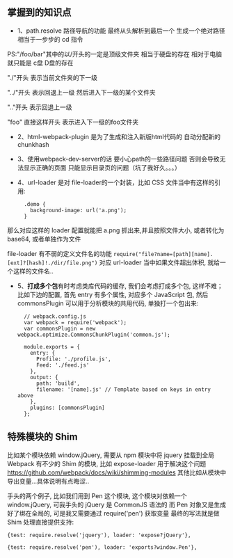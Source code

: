 ## 掌握到的知识点

- 1、path.resolve 路径导航的功能 最终从头解析到最后一个 生成一个绝对路径
相当于一步步的 cd 指令

PS:"/foo/bar"其中的以/开头的一定是顶级文件夹 相当于硬盘的存在 相对于电脑就只能是 c盘 D盘的存在

"./"开头 表示当前文件夹的下一级

"../"开头 表示回退上一级 然后进入下一级的某个文件夹

".."开头 表示回退上一级

"foo" 直接这样开头 表示进入下一级的foo文件夹


- 2、html-webpack-plugin 是为了生成和注入新版html代码的 自动分配新的chunkhash

- 3、使用webpack-dev-server的话 要小心path的一些路径问题 否则会导致无法显示正确的页面 只能显示目录页的问题（坑了我好久。。。）

- 4、url-loader 是对 file-loader的一个封装，比如 CSS 文件当中有这样的引用:
	
		.demo {
		  background-image: url('a.png');
		}
	
那么对应这样的 loader 配置就能把 a.png 抓出来,并且按照文件大小, 或者转化为 base64, 或者单独作为文件

file-loader 有不弱的定义文件名的功能
``require("file?name=[path][name].[ext]?[hash]!./dir/file.png")``
对应 url-loader 当中如果文件超出体积, 就给一个这样的文件名..


- 5、**打成多个包**有时考虑类库代码的缓存, 我们会考虑打成多个包, 这样不难；比如下边的配置, 首先 entry 有多个属性, 对应多个 JavaScript 包,
然后 commonsPlugin 可以用于分析模块的共用代码, 单独打一个包出来:


		// webpack.config.js
		var webpack = require('webpack');
		var commonsPlugin = new webpack.optimize.CommonsChunkPlugin('common.js');

		module.exports = {
		  entry: {
		    Profile: './profile.js',
		    Feed: './feed.js'
		  },
		  output: {
		    path: 'build',
		    filename: '[name].js' // Template based on keys in entry above
		  },
		  plugins: [commonsPlugin]
		};


## 特殊模块的 Shim

比如某个模块依赖 window.jQuery, 需要从 npm 模块中将 jquery 挂载到全局
Webpack 有不少的 Shim 的模块, 比如 expose-loader 用于解决这个问题
https://github.com/webpack/docs/wiki/shimming-modules
其他比如从模块中导出变量...具体说明有点晦涩..

手头的两个例子, 比如我们用到 Pen 这个模块,
这个模块对依赖一个 window.jQuery, 可我手头的 jQuery 是 CommonJS 语法的
而 Pen 对象又是生成好了绑在全局的, 可是我又需要通过 require('pen') 获取变量
最终的写法就是做 Shim 处理直接提供支持:

``{test: require.resolve('jquery'), loader: 'expose?jQuery'},``

``{test: require.resolve('pen'), loader: 'exports?window.Pen'},``




